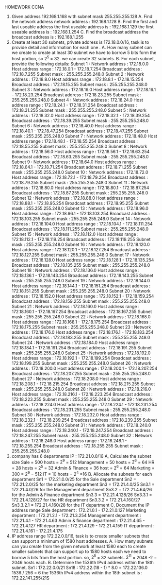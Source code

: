 HOMEWORK CCNA


1. Given address 192.168.1.168 with subnet mask 255.255.255.128
	A. Find the network address
		network address : 192.168.1.128
	B. Find the first and last useable address
		the first useable address is :  192.168.1.129
		the first useable address is :  192.168.1.254
	C. Find the broadcast address 
		the broadcast address is : 192.168.1.255
2. Create at least 30 subnets, private address is 172.18.0.0/16, task is to provide detail and information  for each one .
	A. How many subnet can we create
		to create at least 30 subnet we have to borrow 5 bits form the host portion, so $2^5$ = 32. we can create 32 subnets.
	 B. For each subnet, provide the following details:
		Subnet 1 :
			Network address : 172.18.0.0
			Host address range : 172.18.0.1 - 172.18.7.254
			Broadcast address : 172.18.7.255
			Subnet mask : 255.255.255.248.0
		Subnet 2 :
			Network address : 172.18.8.0
			Host address range : 172.18.8.1 - 172.18.15.254
			Broadcast address : 172.18.15.255
			Subnet mask : 255.255.255.248.0
		Subnet 3 :
			Network address : 172.18.16.0
			Host address range : 172.18.16.1 - 172.18.23.254
			Broadcast address : 172.18.23.255
			Subnet mask : 255.255.255.248.0
		Subnet 4 :
			Network address : 172.18.24.0
			Host address range : 172.18.24.1 - 172.18.31.254
			Broadcast address : 172.18.31.255
			Subnet mask : 255.255.255.248.0
		Subnet 5 :
			Network address : 172.18.32.0
			Host address range : 172.18.32.1 - 172.18.39.254
			Broadcast address : 172.18.39.255
			Subnet mask : 255.255.255.248.0
		Subnet 6 :
			Network address : 172.18.40.0
			Host address range : 172.18.40.1 - 172.18.47.254
			Broadcast address : 172.18.47.255
			Subnet mask : 255.255.255.248.0
		Subnet 7 :
			Network address : 172.18.48.0
			Host address range : 172.18.48.1 - 172.18.55.254
			Broadcast address : 172.18.55.255
			Subnet mask : 255.255.255.248.0
		Subnet 8 :
			Network address : 172.18.56.0
			Host address range : 172.18.56.1 - 172.18.63.254
			Broadcast address : 172.18.63.255
			Subnet mask : 255.255.255.248.0
		Subnet 9 :
			Network address : 172.18.64.0
			Host address range : 172.18.64.1 - 172.18.71.254
			Broadcast address : 172.18.71.255
			Subnet mask : 255.255.255.248.0
		Subnet 10 :
			Network address : 172.18.72.0
			Host address range : 172.18.72.1 - 172.18.79.254
			Broadcast address : 172.18.79.255
			Subnet mask : 255.255.255.248.0
		Subnet 11 :
			Network address : 172.18.80.0
			Host address range : 172.18.80.1 - 172.18.87.254
			Broadcast address : 172.18.87.255
			Subnet mask : 255.255.255.248.0
		Subnet 12 :
			Network address : 172.18.88.0
			Host address range : 172.18.88.1 - 172.18.95.254
			Broadcast address : 172.18.95.255
			Subnet mask : 255.255.255.248.0
		Subnet 13 :
			Network address : 172.18.96.0
			Host address range : 172.18.96.1 - 172.18.103.254
			Broadcast address : 172.18.103.255
			Subnet mask : 255.255.255.248.0
		Subnet 14 :
			Network address : 172.18.104.0
			Host address range : 172.18.104.1 - 172.18.111.254
			Broadcast address : 172.18.111.255
			Subnet mask : 255.255.255.248.0
		Subnet 15 :
			Network address : 172.18.112.0
			Host address range : 172.18.112.1 - 172.18.119.254
			Broadcast address : 172.18.119.255
			Subnet mask : 255.255.255.248.0
		Subnet 16 :
			Network address : 172.18.120.0
			Host address range : 172.18.120.1 - 172.18.127.254
			Broadcast address : 172.18.127.255
			Subnet mask : 255.255.255.248.0
		Subnet 17 :
			Network address : 172.18.128.0
			Host address range : 172.18.128.1 - 172.18.135.254
			Broadcast address : 172.18.135.255
			Subnet mask : 255.255.255.248.0
		Subnet 18 :
			Network address : 172.18.136.0
			Host address range : 172.18.136.1 - 172.18.143.254
			Broadcast address : 172.18.143.255
			Subnet mask : 255.255.255.248.0
		Subnet 19 :
			Network address : 172.18.144.0
			Host address range : 172.18.144.1 - 172.18.151.254
			Broadcast address : 172.18.151.255
			Subnet mask : 255.255.255.248.0
		Subnet 20 :
			Network address : 172.18.152.0
			Host address range : 172.18.152.1 - 172.18.159.254
			Broadcast address : 172.18.159.255
			Subnet mask : 255.255.255.248.0
		Subnet 21 :
			Network address : 172.18.160.0
			Host address range : 172.18.160.1 - 172.18.167.254
			Broadcast address : 172.18.167.255
			Subnet mask : 255.255.255.248.0
		Subnet 22 :
			Network address : 172.18.168.0
			Host address range : 172.18.168.1 - 172.18.175.254
			Broadcast address : 172.18.175.255
			Subnet mask : 255.255.255.248.0
		Subnet 23 :
			Network address : 172.18.176.0
			Host address range : 172.18.176.1 - 172.18.183.254
			Broadcast address : 172.18.183.255
			Subnet mask : 255.255.255.248.0
		Subnet 24 :
			Network address : 172.18.184.0
			Host address range : 172.18.184.1 - 172.18.191.254
			Broadcast address : 172.18.191.255
			Subnet mask : 255.255.255.248.0
		Subnet 25 :
			Network address : 172.18.192.0
			Host address range : 172.18.192.1 - 172.18.199.254
			Broadcast address : 172.18.199.255
			Subnet mask : 255.255.255.248.0
		Subnet 26 :
			Network address : 172.18.200.0
			Host address range : 172.18.200.1 - 172.18.207.254
			Broadcast address : 172.18.207.255
			Subnet mask : 255.255.255.248.0
		Subnet 27 :
			Network address : 172.18.208.0
			Host address range : 172.18.208.1 - 172.18.215.254
			Broadcast address : 172.18.215.255
			Subnet mask : 255.255.255.248.0
		Subnet 28 :
			Network address : 172.18.216.0
			Host address range : 172.18.216.1 - 172.18.223.254
			Broadcast address : 172.18.223.255
			Subnet mask : 255.255.255.248.0
		Subnet 29 :
			Network address : 172.18.224.0
			Host address range : 172.18.224.1 - 172.18.231.254
			Broadcast address : 172.18.231.255
			Subnet mask : 255.255.255.248.0
		Subnet 30 :
			Network address : 172.18.232.0
			Host address range : 172.18.232.1 - 172.18.239.254
			Broadcast address : 172.18.239.255
			Subnet mask : 255.255.255.248.0
		Subnet 31 :
			Network address : 172.18.240.0
			Host address range : 172.18.240.1 - 172.18.247.254
			Broadcast address : 172.18.247.255
			Subnet mask : 255.255.255.248.0
		Subnet 32 :
			Network address : 172.18.248.0
			Host address range : 172.18.248.1 - 172.18.255.254
			Broadcast address : 172.18.255.255
			Subnet mask : 255.255.255.248.0
3. company has 6 departments IP : 172.21.0.0/16
	A, Calculate the subnet size
			Sale = 500 hosts  = $2^9$ = 512
			Management = 50 hosts =  $2^6$ = 64
			HR = 28 hosts = $2^5$ = 32
			Admin & Finance = 36 host = $2^6$ = 64
			Marketing = 300 = $2^9$ = 512
			IT = 10 hosts = $2^4$ =16
    B. Allocate the subnets for each department
		Sn1 = 172.21.0.0/25 for the Sale department
		Sn2 = 172.21.2.0/25 for the marketing department
		Sn3 = 172.21.4.0/25
			Sn3.1 = 172.21.4.0/26 for the Management department
			Sn3.2 = 172.21.4.64/26 for the Admin & Finance  department 
			Sn3.3 = 172.21.4.128/26
				Sn3.3.1 = 172.21.4.128/27 for the HR department
				Sn3.3.2 = 172.21.4.160/27
					Sn3.3.2.1 = 172.21.4.160/28 for the IT department
	C, Document the IP address range 
		Sale department : 172.21.0.1 - 172.21.0.127
		Marketing department : 172.21.2.1 - 172.21.3.254
		Management department : 172.21.4.1 - 172.21.4.63
		Admin & finance department : 172.21.4.65 - 172.21.4.127
		HR department : 172.21.4.129 - 172.21.4.159
		IT department : 172.21.4.161 - 172.21.4.175
4. IP address range 172.22.0.0/16, task is to create smaller subnets that can support a minimum of 1580 host addresses.
		A. How many subnets can you create from the given network at least 1580 each
			to create smaller subnets that can support up to 1580 hosts each we need to borrow 5 bits from the host portion. so, $2^5$ = 32 subnets. $2^{11}$ = 2048 -2 = 2046 hosts each.
		B. Determine the 1536th IPv4 address within the 18th subnet.
			Sn1 : 172.22.0.0/21
			Sn18 : 172.22.(18 - 1) * 8.0 = 172.22.136.0
			1536 / 256 = 6
			the 1536th IPv4 address within the 18th subnet is : 172.22.141.255/21S






































